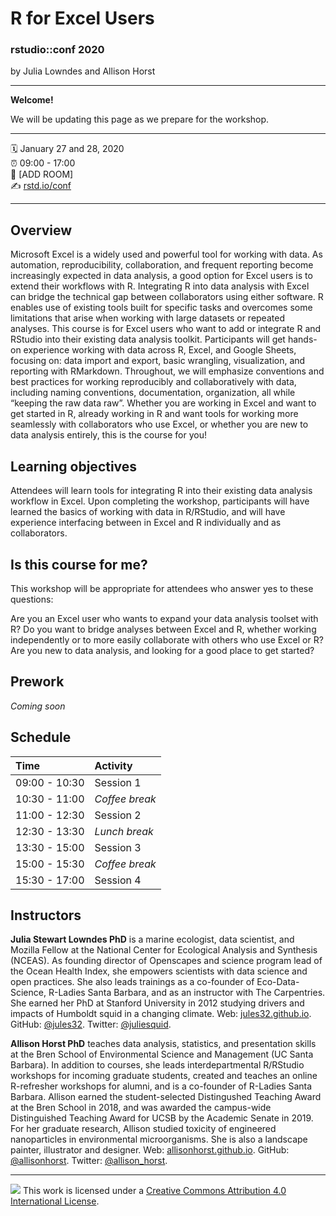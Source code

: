 R for Excel Users
================

### rstudio::conf 2020

by Julia Lowndes and Allison Horst

-----

**Welcome!** 

We will be updating this page as we prepare for the workshop. 

-----

:spiral_calendar: January 27 and 28, 2020  
:alarm_clock:     09:00 - 17:00  
:hotel:           \[ADD ROOM\]  
:writing_hand:    [rstd.io/conf](http://rstd.io/conf)

-----

## Overview

Microsoft Excel is a widely used and powerful tool for working with data. As automation, reproducibility, collaboration, and frequent reporting become increasingly expected in data analysis, a good option for Excel users is to extend their workflows with R. Integrating R into data analysis with Excel can bridge the technical gap between collaborators using either software. R enables use of existing tools built for specific tasks and overcomes some limitations that arise when working with large datasets or repeated analyses. This course is for Excel users who want to add or integrate R and RStudio into their existing data analysis toolkit. Participants will get hands-on experience working with data across R, Excel, and Google Sheets, focusing on: data import and export, basic wrangling, visualization, and reporting with RMarkdown. Throughout, we will emphasize conventions and best practices for working reproducibly and collaboratively with data, including naming conventions, documentation, organization, all while “keeping the raw data raw”. Whether you are working in Excel and want to get started in R, already working in R and want tools for working more seamlessly with collaborators who use Excel, or whether you are new to data analysis entirely, this is the course for you!



## Learning objectives

Attendees will learn tools for integrating R into their existing data analysis workflow in Excel. Upon completing the workshop, participants will have learned the basics of working with data in R/RStudio, and will have experience interfacing between in Excel and R individually and as collaborators.

## Is this course for me?

This workshop will be appropriate for attendees who answer yes to these questions:

Are you an Excel user who wants to expand your data analysis toolset with R?
Do you want to bridge analyses between Excel and R, whether working independently or to more easily collaborate with others who use Excel or R? 
Are you new to data analysis, and looking for a good place to get started?

## Prework

*Coming soon*
<!---
\[ADD INFORMATION YOU WANT LEARNERS TO HAVE / STEPS THEY WANT THEM TO
COMPLETE PRIOR TO THE WORKSHOP. THIS COULD BE A LINK TO A THREAD ON
RSTUDIO COMMUNITY, PACKAGE INSTALL INSTRUCTIONS, HOW TO GET AN
RSTUDIO.CLOUD ACCOUNT, ETC.\]
--->

## Schedule

| Time          | Activity         |
| :------------ | :--------------- |
| 09:00 - 10:30 | Session 1        |
| 10:30 - 11:00 | *Coffee break*   |
| 11:00 - 12:30 | Session 2        |
| 12:30 - 13:30 | *Lunch break*    |
| 13:30 - 15:00 | Session 3        |
| 15:00 - 15:30 | *Coffee break*   |
| 15:30 - 17:00 | Session 4        |

## Instructors

**Julia Stewart Lowndes PhD** is a marine ecologist, data scientist, and Mozilla Fellow at the National Center for Ecological Analysis and Synthesis (NCEAS). As founding director of Openscapes and science program lead of the Ocean Health Index, she empowers scientists with data science and open practices. She also leads trainings as a co-founder of Eco-Data-Science, R-Ladies Santa Barbara, and as an instructor with The Carpentries. She earned her PhD at Stanford University in 2012 studying drivers and impacts of Humboldt squid in a changing climate. Web: [jules32.github.io](http://jules32.github.io). GitHub: [@jules32](https://github.com/jules32). Twitter: [@juliesquid](https://twitter.com/juliesquid).

**Allison Horst PhD** teaches data analysis, statistics, and presentation skills at the Bren School of Environmental Science and Management (UC Santa Barbara). In addition to courses, she leads interdepartmental R/RStudio workshops for incoming graduate students, created and teaches an online R-refresher workshops for alumni, and is a co-founder of R-Ladies Santa Barbara. Allison earned the student-selected Distingushed Teaching Award at the Bren School in 2018, and was awarded the campus-wide Distinguished Teaching Award for UCSB by the Academic Senate in 2019. For her graduate research, Allison studied toxicity of engineered nanoparticles in environmental microorganisms. She is also a landscape painter, illustrator and designer. Web: [allisonhorst.github.io](http://allisonhorst.github.io). GitHub: [@allisonhorst](https://github.com/allisonhorst). Twitter: [@allison_horst](https://twitter.com/allison_horst). 


-----

![](https://i.creativecommons.org/l/by/4.0/88x31.png) This work is
licensed under a [Creative Commons Attribution 4.0 International
License](https://creativecommons.org/licenses/by/4.0/).
